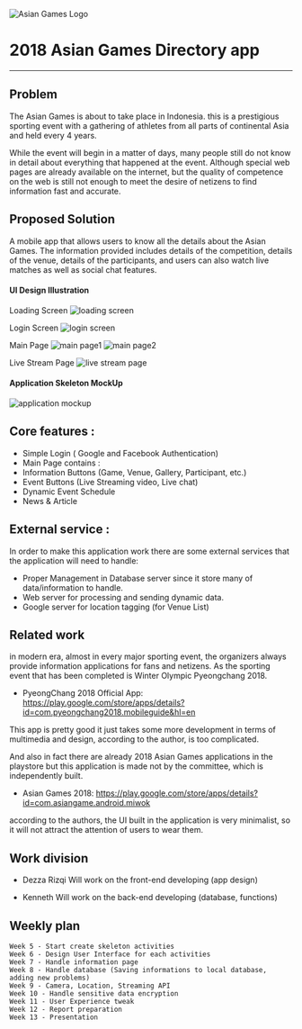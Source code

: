 ![Asian Games Logo](https://github.com/ajedkrap/WireMobProject/blob/master/images/Asian%20Games%20Logo.png)
# 2018 Asian Games Directory app
___

## Problem
The Asian Games is about to take place in Indonesia. this is a prestigious sporting event with a gathering of athletes from all parts of continental Asia and held every 4 years.

While the event will begin in a matter of days, many people still do not know in detail about everything that happened at the event. Although special web pages are already available on the internet, but the quality of competence on the web is still not enough to meet the desire of netizens to find information fast and accurate.

## Proposed Solution 
A mobile app that allows users to know all the details about the Asian Games. The information provided includes details of the competition, details of the venue, details of the participants, and users can also watch live matches as well as social chat features.

#### UI Design Illustration

Loading Screen
![loading screen](https://github.com/ajedkrap/WireMobProject/blob/master/images/Loading%20Screen.png)

Login Screen
![login screen](https://github.com/ajedkrap/WireMobProject/blob/master/images/Login%20Activity.png)

Main Page
![main page1](https://github.com/ajedkrap/WireMobProject/blob/master/images/Main%20Activity%20-%201.png)
![main page2](https://github.com/ajedkrap/WireMobProject/blob/master/images/Main%20Activity%20-%202.png)

Live Stream Page
![live stream page](https://github.com/ajedkrap/WireMobProject/blob/master/images/Live%20Stream%20Activity.png)

#### Application Skeleton MockUp
![application mockup](https://github.com/ajedkrap/WireMobProject/blob/master/images/MOCK%20UP.PNG)

## Core features :

- Simple Login ( Google and Facebook Authentication)
- Main Page contains :
 - Information Buttons (Game, Venue, Gallery, Participant, etc.)
 - Event Buttons (Live Streaming video, Live chat)
 - Dynamic Event Schedule
 - News & Article 

## External service :
In order to make this application work there are some external services that the application will need to handle:
- Proper Management in Database server since it store many of data/information to handle.
- Web server for processing and sending dynamic data. 
- Google server for location tagging (for Venue List)

## Related work
in modern era, almost in every major sporting event, the organizers always provide information applications for fans and netizens.
As the sporting event that has been completed is Winter Olympic Pyeongchang 2018.
- PyeongChang 2018 Official App: https://play.google.com/store/apps/details?id=com.pyeongchang2018.mobileguide&hl=en

This app is pretty good it just takes some more development in terms of multimedia and design, according to the author, is too complicated.

And also in fact there are already 2018 Asian Games applications in the playstore but this application is made not by the committee, which is independently built.
- Asian Games 2018: https://play.google.com/store/apps/details?id=com.asiangame.android.miwok

according to the authors, the UI built in the application is very minimalist, so it will not attract the attention of users to wear them.

## Work division
- Dezza Rizqi
   Will work on the front-end developing (app design)

- Kenneth
   Will work on the back-end developing (database, functions)

## Weekly plan

    Week 5 - Start create skeleton activities
    Week 6 - Design User Interface for each activities
    Week 7 - Handle information page
    Week 8 - Handle database (Saving informations to local database, adding new problems)
    Week 9 - Camera, Location, Streaming API
    Week 10 - Handle sensitive data encryption
    Week 11 - User Experience tweak
    Week 12 - Report preparation
    Week 13 - Presentation

